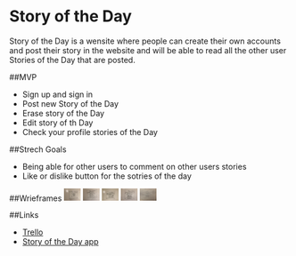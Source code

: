 # Story of the Day

Story of the Day is a wensite where people can create their own accounts and post their story in the website and will be able to read all the other user Stories of the Day that are posted.

##MVP
* Sign up and sign in
* Post new Story of the Day
* Erase story of the Day
* Edit story of th Day
* Check your profile stories of the Day

##Strech Goals
* Being able for other users to comment on other users stories
* Like or dislike button for the sotries of the day

##Wrieframes
<img src="./assets/1.JPG" style="width: 30px;">
<img src="./assets/2.JPG" style="width: 30px;">
<img src="./assets/3.JPG" style="width: 30px;">
<img src="./assets/4.JPG" style="width: 30px;">
<img src="./assets/ERD.JPG" style="width: 30px;">


##Links

* [Trello](https://trello.com/b/Dfe71iIC/project-2)
* [Story of the Day app](https://daystory.herokuapp.com/)
